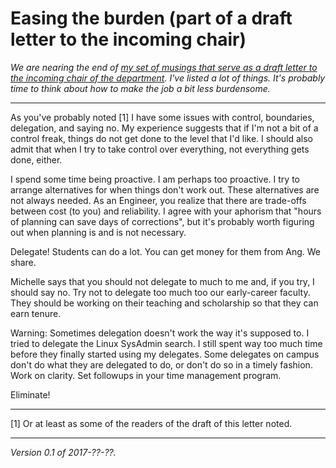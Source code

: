 Easing the burden (part of a draft letter to the incoming chair)
================================================================

_We are nearing the end of [my set of musings that serve as a draft letter
to the incoming chair of the department](index-incoming-chair).  I've
listed a lot of things.  It's probably time to think about how to make
the job a bit less burdensome._

---

As you've probably noted [1] I have some issues with control, boundaries,
delegation, and saying no.  My experience suggests that if I'm not a bit
of a control freak, things do not get done to the level that I'd like.
I should also admit that when I try to take control over everything,
not everything gets done, either.

I spend some time being proactive.  I am perhaps too proactive.  I try to
arrange alternatives for when things don't work out.  These alternatives
are not always needed.  As an Engineer, you realize that there are
trade-offs between cost (to you) and reliability.  I agree with your
aphorism that "hours of planning can save days of corrections", but it's
probably worth figuring out when planning is and is not necessary.

Delegate!  Students can do a lot.  You can get money for them from Ang.
We share.

Michelle says that you should not delegate to much to me and, if you
try, I should say no.  Try not to delegate too much too our early-career
faculty.  They should be working on their teaching and scholarship so
that they can earn tenure.

Warning: Sometimes delegation doesn't work the way it's supposed to.
I tried to delegate the Linux SysAdmin search.  I still spent way too 
much time before they finally started using my delegates.  Some delegates
on campus don't do what they are delegated to do, or don't do so in
a timely fashion.  Work on clarity.  Set followups in your time management
program.

Eliminate!

---

[1] Or at least as some of the readers of the draft of this letter noted.

---

*Version 0.1 of 2017-??-??.*
